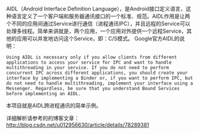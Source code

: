 AIDL（Android Interface Definition Language），是Android接口定义语言，这种语言定义了一个客户端和服务器通讯接口的一个标准、规范。AIDL作用是让两个不同的应用间通过Service进行通信（进程通讯IPC），并且远程的Service可以处理多线程。简单来讲就是，两个应用，一个应用对外提供一个远程Service，其他的应用可以并发地访问这个Service，即：C/S模式。
Google官方AIDL的说明：

`Using AIDL is necessary only if you allow clients from different applications to access your service for IPC and want to handle multithreading in your service. If you do not need to perform concurrent IPC across different applications, you should create your interface by implementing a Binder or, if you want to perform IPC, but do not need to handle multithreading, implement your interface using a Messenger. Regardless, be sure that you understand Bound Services before implementing an AIDL.`

本项目就是AIDL跨进程通讯的简单示例。

详细解析请参考的的博客文章：http://blog.csdn.net/u012956630/article/details/78289381
